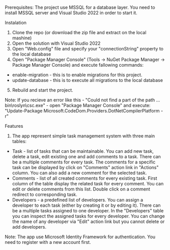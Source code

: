 Prerequisites: The project use MSSQL for a database layer. You need to install MSSQL server and Visual Studio 2022 in order to start it.

Instalation
1. Clone the repo (or download the zip file and extract on the local mashine)
2. Open the solution with Visual Studio 2022
3. Open "Web.config" file and specify your "connectionString" property to the local database
4. Open "Package Manager Console" (Tools -> NuGet Package Manager -> Package Manager Console) and execute fallowing commands:
- enable-migration - this is to enable migrations for this project.
- update-database - this is to execute all migrations to the local database
5. Rebuild and start the project. 

Note: If you recieve an error like this - "Could not find a part of the path ... bin\roslyn\csc.exe" - open "Package Manager Console" and execute: 
"Update-Package Microsoft.CodeDom.Providers.DotNetCompilerPlatform -r"


Features
1. The app represent simple task management system with three main tables:
- Task - list of tasks that can be maintainable. You can add new task, delete a task, edit existing one and add comments to a task. There can be a multiple comments for every task. The comments for a specific task can be displayed by click on "Comments" action link in "Actions" column. You can also add a new comment for the selected task.
- Comments - list of all created comments for every existing task. First column of the table display the related task for every comment. You can edit or delete comments from this list. Double click on a comment redirect to corresponding task.
- Developers - a predefined list of developers. You can assign a developer to each task (either by creating it or by editing it). There can be a multiple tasks assigned to one developer. In the "Developers" table you can inspect the assigned tasks for every developer. You can change the name of any developer via "Edit" action link but you cannot delete or add developers.

Note: The app use Microsoft Identity Framework for authentication. You need to register with a new account first.
